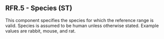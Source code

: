 ## RFR.5 - Species (ST)

This component specifies the species for which the reference range is valid. Species is assumed to be human unless otherwise stated. Example values are rabbit, mouse, and rat.
